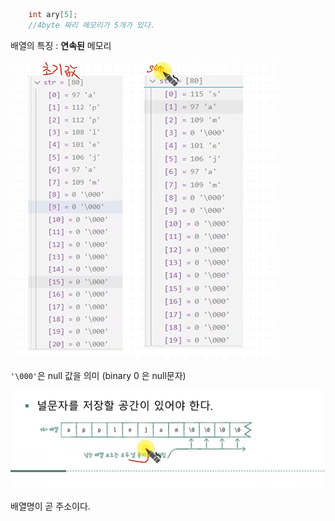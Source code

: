 ```c
    int ary[5];
    //4byte 짜리 메모리가 5개가 있다.

```

배열의 특징 : **연속된** 메모리

![]({68263D2A-D34E-41E1-95F5-0A13FEBFBEFD}.png)


`'\000'`은 null 값을 의미 (binary 0 은 null문자)

![]({A5C67B37-3701-48F3-BEC6-042B060AE315}.png)

배열명이 곧 주소이다.
